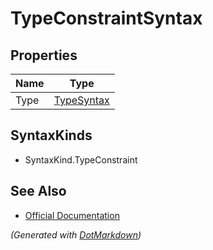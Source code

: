 # TypeConstraintSyntax

## Properties

| Name | Type                        |
| ---- | --------------------------- |
| Type | [TypeSyntax](TypeSyntax.md) |

## SyntaxKinds

* SyntaxKind\.TypeConstraint

## See Also

* [Official Documentation](https://docs.microsoft.com/en-us/dotnet/api/microsoft.codeanalysis.csharp.syntax.typeconstraintsyntax)


*\(Generated with [DotMarkdown](http://github.com/JosefPihrt/DotMarkdown)\)*